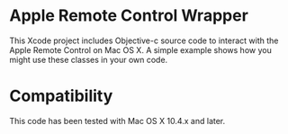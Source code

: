 # Apple Remote Control Wrapper

This Xcode project includes Objective-c source code to interact with the Apple Remote Control on Mac OS X. A simple example shows how you might use these classes in your own code.

# Compatibility

This code has been tested with Mac OS X 10.4.x and later.

